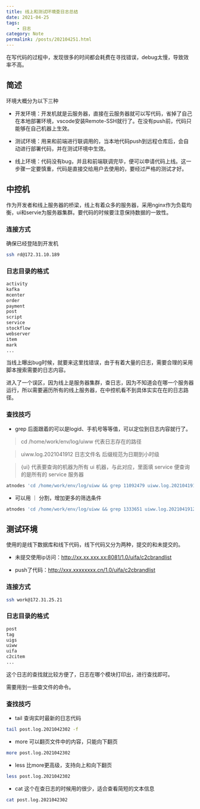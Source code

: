 ```yaml
---
title: 线上和测试环境查日志总结
date: 2021-04-25
tags: 
    - 日志
category: Note
permalink: /posts/202104251.html
---
```


在写代码的过程中，发现很多的时间都会耗费在寻找错误，debug太慢，导致效率不高。

<!-- more -->

## 简述

环境大概分为以下三种

+ 开发环境：开发机就是云服务器，直接在云服务器就可以写代码，省掉了自己在本地部署环境，vscode安装Remote-SSH就行了。在没有push前，代码只能够在自己机器上生效。

+ 测试环境：用来和前端进行联调用的，当本地代码push到远程仓库后，会自动进行部署代码，并在测试环境中生效。

+ 线上环境：代码没有bug，并且和前端联调完毕，便可以申请代码上线。这一步骤一定要慎重，代码是直接交给用户去使用的，要经过严格的测试才好。

## 中控机

作为开发者和线上服务器的桥梁，线上有着众多的服务器，采用nginx作为负载均衡，ui和servie为服务器集群。要代码的时候要注意保持数据的一致性。

### 连接方式

确保已经登陆到开发机

```bash
ssh rd@172.31.10.189
```

### 日志目录的格式

```bash
activity
kafka
mcenter
order
payment
post
script
service
stockflow
webserver
item
mark
...
```

当线上曝出bug时候，就要来这里找错误，由于有着大量的日志，需要合理的采用脚本搜索需要的日志内容。

进入了一个误区，因为线上是服务器集群，查日志，因为不知道会在哪一个服务器运行，所以需要遍历所有的线上服务器，在中控机看不到具体实实在在的日志路径。

### 查找技巧

- grep 后面跟着的可以是logid、手机号等等值，可以定位到日志内容就行了。

> cd /home/work/env/log/uiww 代表日志存在的路径

> uiww.log.2021041912 日志文件名 后缀规范为日期到小时级

> {ui} 代表要查询的机器为所有 ui 机器，与此对应，里面填 service 便查询的是所有的 service 服务器

```bash
atnodes 'cd /home/work/env/log/uiww && grep 11092479 uiww.log.2021041912' '{ui}'
```

- 可以用 ｜ 分割，增加更多的筛选条件

```bash
atnodes 'cd /home/work/env/log/uiww && grep 1333651 uiww.log.2021041912 | grep getSellItem' '{ui}'
```

## 测试环境

使用的是线下数据库和线下代码，线下代码又分为两种，提交的和未提交的。

- 未提交使用ip访问：http://xx.xx.xxx.xx:8081/1.0/uifa/c2cbrandlist

- push了代码：http://xxx.xxxxxxxx.cn/1.0/uifa/c2cbrandlist

### 连接方式

```bash
ssh work@172.31.25.21
```

### 日志目录的格式

```bash
post
tag
uigs
uiww
uifa
c2citem
...
```

这个日志的查找就比较方便了，日志在哪个模块打印出，进行查找即可。

需要用到一些查文件的命令。

### 查找技巧

- tail 查询实时最新的日志代码

```bash
tail post.log.2021042302 -f
```

- more 可以翻页文件中的内容，只能向下翻页

```bash
more post.log.2021042302
```

- less 比more更高级，支持向上和向下翻页

```bash
less post.log.2021042302
```

- cat 这个在查日志的时候用的很少，适合查看简短的文本信息

```bash
cat post.log.2021042302
```